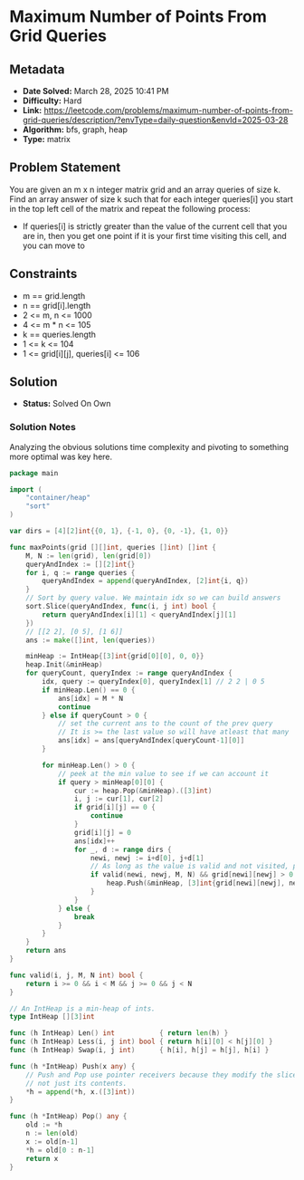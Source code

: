 # Maximum Number of Points From Grid Queries

## Metadata

- **Date Solved:** March 28, 2025 10:41 PM
- **Difficulty:** Hard
- **Link:** https://leetcode.com/problems/maximum-number-of-points-from-grid-queries/description/?envType=daily-question&envId=2025-03-28
- **Algorithm:** bfs, graph, heap
- **Type:** matrix

## Problem Statement

You are given an m x n integer matrix grid and an array queries of size k.
Find an array answer of size k such that for each integer queries[i] you start in the top left cell of the matrix and repeat the following process:

- If queries[i] is strictly greater
than the value of the current cell that you are in, then you get one
point if it is your first time visiting this cell, and you can move to

## Constraints


- m == grid.length
- n == grid[i].length
- 2 <= m, n <= 1000
- 4 <= m * n <= 105
- k == queries.length
- 1 <= k <= 104
- 1 <= grid[i][j], queries[i] <= 106

## Solution

- **Status:** Solved On Own

### Solution Notes

Analyzing the obvious solutions time complexity and pivoting to something more optimal was key here.


```go
package main

import (
	"container/heap"
	"sort"
)

var dirs = [4][2]int{{0, 1}, {-1, 0}, {0, -1}, {1, 0}}

func maxPoints(grid [][]int, queries []int) []int {
	M, N := len(grid), len(grid[0])
	queryAndIndex := [][2]int{}
	for i, q := range queries {
		queryAndIndex = append(queryAndIndex, [2]int{i, q})
	}
	// Sort by query value. We maintain idx so we can build answers
	sort.Slice(queryAndIndex, func(i, j int) bool {
		return queryAndIndex[i][1] < queryAndIndex[j][1]
	})
	// [[2 2], [0 5], [1 6]]
	ans := make([]int, len(queries))

	minHeap := IntHeap{[3]int{grid[0][0], 0, 0}}
	heap.Init(&minHeap)
	for queryCount, queryIndex := range queryAndIndex {
		idx, query := queryIndex[0], queryIndex[1] // 2 2 | 0 5
		if minHeap.Len() == 0 {
			ans[idx] = M * N
			continue
		} else if queryCount > 0 {
			// set the current ans to the count of the prev query
			// It is >= the last value so will have atleast that many
			ans[idx] = ans[queryAndIndex[queryCount-1][0]]
		}

		for minHeap.Len() > 0 {
			// peek at the min value to see if we can account it
			if query > minHeap[0][0] {
				cur := heap.Pop(&minHeap).([3]int)
				i, j := cur[1], cur[2]
				if grid[i][j] == 0 {
					continue
				}
				grid[i][j] = 0
				ans[idx]++
				for _, d := range dirs {
					newi, newj := i+d[0], j+d[1]
					// As long as the value is valid and not visited, push it onto the heap
					if valid(newi, newj, M, N) && grid[newi][newj] > 0 {
						heap.Push(&minHeap, [3]int{grid[newi][newj], newi, newj})
					}
				}
			} else {
				break
			}
		}
	}
	return ans
}

func valid(i, j, M, N int) bool {
	return i >= 0 && i < M && j >= 0 && j < N
}

// An IntHeap is a min-heap of ints.
type IntHeap [][3]int

func (h IntHeap) Len() int           { return len(h) }
func (h IntHeap) Less(i, j int) bool { return h[i][0] < h[j][0] }
func (h IntHeap) Swap(i, j int)      { h[i], h[j] = h[j], h[i] }

func (h *IntHeap) Push(x any) {
	// Push and Pop use pointer receivers because they modify the slice's length,
	// not just its contents.
	*h = append(*h, x.([3]int))
}

func (h *IntHeap) Pop() any {
	old := *h
	n := len(old)
	x := old[n-1]
	*h = old[0 : n-1]
	return x
}
```
